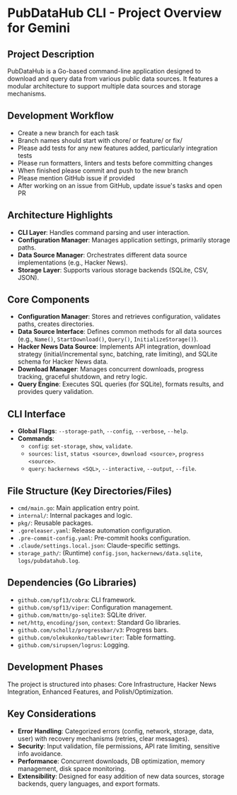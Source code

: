 # PubDataHub CLI - Project Overview for Gemini

## Project Description
PubDataHub is a Go-based command-line application designed to download and query data from various public data sources. It features a modular architecture to support multiple data sources and storage mechanisms.

## Development Workflow
- Create a new branch for each task
- Branch names should start with chore/ or feature/ or fix/
- Please add tests for any new features added, particularly integration tests
- Please run formatters, linters and tests before committing changes
- When finished please commit and push to the new branch
- Please mention GitHub issue if provided
- After working on an issue from GitHub, update issue's tasks and open PR

## Architecture Highlights
- **CLI Layer**: Handles command parsing and user interaction.
- **Configuration Manager**: Manages application settings, primarily storage paths.
- **Data Source Manager**: Orchestrates different data source implementations (e.g., Hacker News).
- **Storage Layer**: Supports various storage backends (SQLite, CSV, JSON).

## Core Components
- **Configuration Manager**: Stores and retrieves configuration, validates paths, creates directories.
- **Data Source Interface**: Defines common methods for all data sources (e.g., `Name()`, `StartDownload()`, `Query()`, `InitializeStorage()`).
- **Hacker News Data Source**: Implements API integration, download strategy (initial/incremental sync, batching, rate limiting), and SQLite schema for Hacker News data.
- **Download Manager**: Manages concurrent downloads, progress tracking, graceful shutdown, and retry logic.
- **Query Engine**: Executes SQL queries (for SQLite), formats results, and provides query validation.

## CLI Interface
- **Global Flags**: `--storage-path`, `--config`, `--verbose`, `--help`.
- **Commands**:
    - `config`: `set-storage`, `show`, `validate`.
    - `sources`: `list`, `status <source>`, `download <source>`, `progress <source>`.
    - `query`: `hackernews <SQL>`, `--interactive`, `--output`, `--file`.

## File Structure (Key Directories/Files)
- `cmd/main.go`: Main application entry point.
- `internal/`: Internal packages and logic.
- `pkg/`: Reusable packages.
- `.goreleaser.yaml`: Release automation configuration.
- `.pre-commit-config.yaml`: Pre-commit hooks configuration.
- `.claude/settings.local.json`: Claude-specific settings.
- `storage_path/`: (Runtime) `config.json`, `hackernews/data.sqlite`, `logs/pubdatahub.log`.

## Dependencies (Go Libraries)
- `github.com/spf13/cobra`: CLI framework.
- `github.com/spf13/viper`: Configuration management.
- `github.com/mattn/go-sqlite3`: SQLite driver.
- `net/http`, `encoding/json`, `context`: Standard Go libraries.
- `github.com/schollz/progressbar/v3`: Progress bars.
- `github.com/olekukonko/tablewriter`: Table formatting.
- `github.com/sirupsen/logrus`: Logging.

## Development Phases
The project is structured into phases: Core Infrastructure, Hacker News Integration, Enhanced Features, and Polish/Optimization.

## Key Considerations
- **Error Handling**: Categorized errors (config, network, storage, data, user) with recovery mechanisms (retries, clear messages).
- **Security**: Input validation, file permissions, API rate limiting, sensitive info avoidance.
- **Performance**: Concurrent downloads, DB optimization, memory management, disk space monitoring.
- **Extensibility**: Designed for easy addition of new data sources, storage backends, query languages, and export formats.
